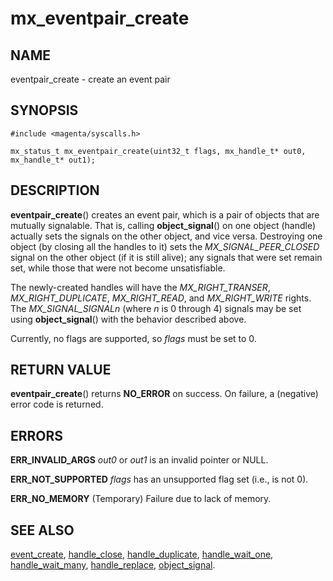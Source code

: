 # mx_eventpair_create

## NAME

eventpair_create - create an event pair

## SYNOPSIS

```
#include <magenta/syscalls.h>

mx_status_t mx_eventpair_create(uint32_t flags, mx_handle_t* out0, mx_handle_t* out1);
```

## DESCRIPTION

**eventpair_create**() creates an event pair, which is a pair of objects that
are mutually signalable. That is, calling **object_signal**() on one object
(handle) actually sets the signals on the other object, and vice versa.
Destroying one object (by closing all the handles to it) sets the
*MX_SIGNAL_PEER_CLOSED* signal on the other object (if it is still alive); any
signals that were set remain set, while those that were not become
unsatisfiable.

The newly-created handles will have the *MX_RIGHT_TRANSER*,
*MX_RIGHT_DUPLICATE*, *MX_RIGHT_READ*, and *MX_RIGHT_WRITE* rights. The
*MX_SIGNAL_SIGNALn* (where *n* is 0 through 4) signals may be set using
**object_signal**() with the behavior described above.

Currently, no flags are supported, so *flags* must be set to 0.

## RETURN VALUE

**eventpair_create**() returns **NO_ERROR** on success. On failure, a (negative)
error code is returned.

## ERRORS

**ERR_INVALID_ARGS**  *out0* or *out1* is an invalid pointer or NULL.

**ERR_NOT_SUPPORTED**  *flags* has an unsupported flag set (i.e., is not 0).

**ERR_NO_MEMORY**  (Temporary) Failure due to lack of memory.

## SEE ALSO

[event_create](event_create.md),
[handle_close](handle_close.md),
[handle_duplicate](handle_duplicate.md),
[handle_wait_one](handle_wait_one),
[handle_wait_many](handle_wait_many.md),
[handle_replace](handle_replace.md),
[object_signal](object_signal.md).
